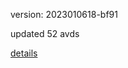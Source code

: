 version: 2023010618-bf91

updated 52 avds

[details](https://github.com/0x74f917491bfa7ebfa379/ali_avd_db/blob/master/change_log/2023/01/06/18/bf91.txt)